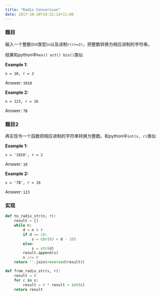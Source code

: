 ```yaml
---
title: "Radix Conversion"
date: 2017-10-20T19:31:13+11:00
---
```


### 题目

输入一个整数(int类型)`n`以及进制`r(r>=2)`，把整数转换为相应进制的字符串。

结果和python中`hex() oct() bin()`类似

__Example 1:__

`n = 10, r = 2`

Answer: `1010`

__Example 2:__

`n = 123, r = 16`

Answer: `7B`

### 题目2

再实现令一个函数把相应进制的字符串转换为整数。和python中`int(s, r)`类似

__Example 1:__

`s = '1010', r = 2`

Answer: `10`

__Example 2:__

`s = '7B', r = 16`

Answer: `123`

### 实现

```python
def to_radix_str(n, r):
    result = []
    while n:
        d = n % r
        if d >= 10:
            s = chr(65 + d - 10)
        else:
            s = str(d)
        result.append(s)
        n //= r
    return ''.join(reversed(result))

def from_radix_str(s, r):
    result = 0
    for c in s:
        result = r * result + int(c)
    return result
```
